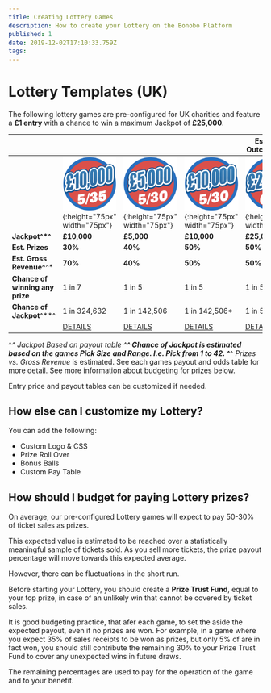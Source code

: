 ```yaml
---
title: Creating Lottery Games
description: How to create your Lottery on the Bonobo Platform
published: 1
date: 2019-12-02T17:10:33.759Z
tags: 
---
```


# Lottery Templates (UK)

The following lottery games are pre-configured for UK charities and feature a **£1 entry** with a chance to win a  maximum Jackpot of **£25,000**. 


|  |   | |   | Estimated Outcomes^**^| 
| ------ | ------ | ------ | ------ | ------ | 
| | ![lotto-535.png](/lotto-535.png "5/35 Lottery"){:height="75px" width="75px"} | ![lotto-530.png](/lotto-530.png "5/30 Lottery"){:height="75px" width="75px"} | ![lotto-530-10k.png](/lotto-530-10k.png "5/30 Lottery"){:height="75px" width="75px"} |![lotto-642.png](/lotto-642.png "6/42 Lottery"){:height="75px" width="75px"} |
| **Jackpot^*^** | **£10,000** | **£5,000** | **£10,000** | **£25,000** | 
| **Est. Prizes** | **30%**   | **40%**  | **50%**   | **50%**   | 
| **Est. Gross Revenue^***^** | **70%**   | **40%**  | **50%**   | **50%**   | 
| **Chance of winning any prize**| 1 in 7| 1 in 5 | 1 in 5  |  1 in 5|
| **Chance of Jackpot**^**^| 1 in 324,632  | 1 in 142,506 | 1 in 142,506*  | 1 in 5,245,786 |
| | [DETAILS](https://docs.bonoboplc.com/en/games/lotto/535-10k)  |[DETAILS](https://docs.bonoboplc.com/en/games/lotto/530)  |[DETAILS](https://docs.bonoboplc.com/en/games/lotto/530-10k)  |[DETAILS](https://docs.bonoboplc.com/en/games/lotto/642)  |

^*^ *Jackpot* Based on payout table
^**^ *Chance of Jackpot* is estimated based on the games Pick Size and Range. I.e. Pick from 1 to 42. 
^***^ *Prizes vs. Gross Revenue* is estimated. See each games payout and odds table for more detail. See more information about budgeting for prizes below.

Entry price and payout tables can be customized if needed.

## How else can I customize my Lottery?

You can add the following:
- Custom Logo & CSS
- Prize Roll Over
- Bonus Balls
- Custom Pay Table



## How should I budget for paying Lottery prizes?
On average, our pre-configured Lottery games will expect to pay 50-30% of ticket sales as prizes.

This expected value is estimated to be reached over a statistically meaningful sample of tickets sold. As you sell more tickets, the prize payout percentage will move towards this expected average.

However, there can be fluctuations in the short run.

Before starting your Lottery, you should create a **Prize Trust Fund**, equal to your top prize, in case of an unlikely win that cannot be covered by ticket sales.

It is good budgeting practice, that afer each game, to set the aside the expected payout, even if no prizes are won. For example, in a game where you expect 35% of sales receipts to be won as prizes, but only 5% of are in fact won, you should still contribute the remaining 30% to your Prize Trust Fund to cover any unexpected wins in future draws.

The remaining percentages are used to pay for the operation of the game and to your benefit.




